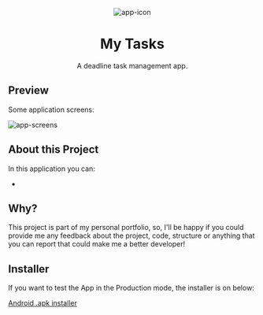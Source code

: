 <p align="center">
  <img src="https://github.com/omouravictor/assets/blob/main/assets/my-tasks/icon.png" alt="app-icon">
</p>

<h1 align="center">My Tasks</h1>
<p align="center">A deadline task management app.</p>

## Preview

Some application screens:

<img src="https://github.com/omouravictor/assets/blob/main/assets/my-tasks/app-screens-1.png" alt="app-screens">

## About this Project

In this application you can:

  - 

## Why?

This project is part of my personal portfolio, so, I'll be happy if you could provide me any feedback about the project, code, structure or anything that you can report that could make me a better developer!

## Installer

If you want to test the App in the Production mode, the installer is on below:

[Android .apk installer](https://drive.google.com/file/d/1J8ANAOrsjc7JeYs9ZEdRcCGZzIrQjZbB/view?usp=sharing)
